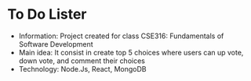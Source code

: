 # To Do Lister
- Information: Project created for class CSE316: Fundamentals of Software Development
- Main idea: It consist in create top 5 choices where users can up vote, down vote, and comment their choices 
- Technology: Node.Js, React, MongoDB
